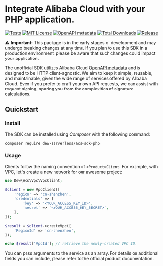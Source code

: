 # Integrate Alibaba Cloud with your PHP application.

[![Tests](https://github.com/dew-serverless/acs-sdk-php/actions/workflows/tests.yml/badge.svg)](https://github.com/dew-serverless/acs-sdk-php/actions/workflows/tests.yml)
[![MIT License](https://img.shields.io/github/license/dew-serverless/acs-sdk-php)](https://github.com/dew-serverless/acs-sdk-php)
[![OpenAPI metadata](https://img.shields.io/badge/OpenAPI-20250906-blue)](https://github.com/dew-serverless/acs-sdk-php)
[![Total Downloads](https://img.shields.io/packagist/dt/dew-serverless/acs-sdk-php)](https://github.com/dew-serverless/acs-sdk-php)
[![Release](https://img.shields.io/github/v/release/dew-serverless/acs-sdk-php)](https://github.com/dew-serverless/acs-sdk-php)

⚠️ **Important:** This package is in the early stages of development and may
undergo breaking changes at any time. If you plan to use this SDK in a
production environment, please be aware that such changes could impact your
application.

The unofficial SDK utilizes Alibaba Cloud [OpenAPI metadata] and is designed
to be HTTP client-agnostic. We aim to keep it simple, reusable, and
maintainable, given the wide range of services offered by Alibaba Cloud. Even
if you prefer to craft your own API requests, we can assist with request
signing, sparing you from the complexities of signature calculations.

## Quickstart

### Install

The SDK can be installed using _Composer_ with the following command:

```bash
composer require dew-serverless/acs-sdk-php
```

### Usage

Clients follow the naming convention of `<Product>Client`. For example, with
VPC, let's create a new network for our awesome project:

```php
use Dew\Acs\Vpc\VpcClient;

$client = new VpcClient([
    'region' => 'cn-shenzhen',
    'credentials' => [
        'key' => '<YOUR_ACCESS_KEY_ID>',
        'secret' => '<YOUR_ACCESS_KEY_SECRET>',
    ],
]);

$result = $client->createVpc([
    'RegionId' => 'cn-shenzhen',
]);

echo $result['VpcId']; // retrieve the newly-created VPC ID.
```

You can pass arguments to the service as an array. For details on additional
fields you can include, please refer to the official product documentation.

[OpenAPI metadata]: https://api.alibabacloud.com/openmeta/guide
